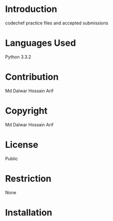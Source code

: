 Introduction
============
codechef practice files and accepted submissions

Languages Used
==============
Python 3.3.2

Contribution
============
Md Dalwar Hossain Arif

Copyright
=========
Md Dalwar Hossain Arif

License
=======
Public

Restriction
===========
None

Installation
============

